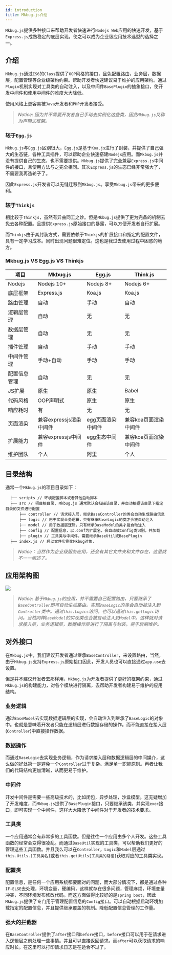 ```yaml
---
id: introduction
title: Mkbug.js介绍
---
```

`Mkbug.js`提供多种接口来帮助开发者快速进行`Nodejs Web`应用的快速开发，基于`Express.js`成熟稳定的底层实现。使之可以成为企业级应用技术选型的选择之一。

## 介绍
`Mkbug.js`通过`ES6`的`Class`提供了`OOP`风格的接口，且免配置路由，业务层，数据层，配置管理等企业级架构约束。帮助开发者快速建议易于维护的应用架构。通过`Plugin`机制实现对工具类的自动注入，以及中间件`BasePlugin`的抽象接口，使开发中间件和使用中间件的难度大大降低。

使用风格上更容易被`Java`开发者和`PHP`开发者接受。
> *Notice: 因为并不需要开发者自己手动去实例化这些类，因此`Mkbug.js`又称为声明式框架。*
### 较于`Egg.js`
`Mkbug.js`与`Egg.js`区别很大，`Egg.js`是基于`Koa.js`进行了封装，并提供了自己强大的生态链，各种工具插件，可以帮助企业快速搭建`Nodejs`应用。而`Mkbug.js`并没有提供自己的生态，也不需要提供。`Mkbug.js`提供了完全兼容`Express.js`中间件的接口，且使用方法与之完全相同。其次`Express.js`的生态已经非常强大了，不需要我再造轮子了。

因此`Express.js`开发者可以无缝迁移到`Mkbug.js`。享受`Mkbug.js`带来的更多便利。
### 较于`Thinkjs`
相比较于`Thinkjs`，虽然有异曲同工之妙。但是`Mkbug.js`提供了更为完备的机制去免去各种配置。且提供`Express.js`原始接口的暴露，可以方便开发者自行扩展。

而`Thinkjs`由于其封装方式，需要依赖于`Thinkjs`的扩展接口和指定的配置文件，具有一定学习成本。同时出现问题很难定位。这也是我过去使用过程中困惑的地方。

### Mkbug.js VS Egg.js VS Thinkjs
| 项目 | Mkbug.js | Egg.js | Think.js |
| ---- | ---- | ---- | ---- |
| Nodejs | Nodejs 10+ | Nodejs 8+ | Nodejs 6+ |
| 底层框架 | Express.js | Koa.js | Koa.js |
| 路由管理 | 自动 | 手动 | 自动 |
| 逻辑层管理 | 自动 | 无 | 无 |
| 数据层管理 | 自动 | 无 | 无 |
| 插件管理 | 自动 | 手动 | 手动 |
| 中间件管理 | 手动+自动 | 手动 | 手动 |
| 配置信息管理 | 自动 | 无 | 无 |
| JS扩展 | 原生 | 原生 | Babel |
| 代码风格 | OOP声明式 | 原生 | 原生 |
| 响应耗时 | 有 | 无 | 无 |
| 页面渲染 | 兼容expressjs渲染中间件 | egg页面渲染中间件 | 兼容koa页面渲染中间件 |
| 扩展能力 | 兼容expressjs中间件 | egg生态中间件 | 兼容koa页面渲染中间件 |
| 维护团队 | 个人 | 阿里 | 个人 |

## 目录结构
通常一个`Mkbug.js`的项目目录如下：
```
  ├── scripts // 环境配置脚本或者其他启动脚本
  ├── src // 项目根目录, Mkbug.js 通常默认会扫描该目录，并自动根据该目录下指定目录的文件进行配置
      ├── controller // 请求接入层，继承BaseController的类会自动生成路由信息
      ├── logic // 用于实现业务逻辑，只有继承BaseLogic的类才会被自动注入
      ├── model // 用于数据层逻辑，只有继承BaseModel的类才能自动注入
      ├── config // 配置信息，以.conf为扩展名，会自动被Config类识别，并加载
      ├── plugin // 工具类与中间件，需要继承BaseUtil或BasePlugin
  ├── index.js // 启动文件实例化Mkbug对象，
```

> *Notice：当然作为企业级服务应用，还会有其它文件夹和文件存在，这里就不一一阐述了。*

## 应用架构图
![](/img/at.png)
> *Notice: 基于`Mkbug.js`的应用，并不需要自己配置路由，只要继承了`BaseController`即可自动生成路由。实现`BaseLogic`的类会自动被注入到`Controller`类中。通过`this.Logics`访问，也可以通过`this.getLogic`访问。当然同样`BaseModel`的实现类也会被自动注入到`Model`中。这样就对请求接入层，业务逻辑层，数据操作层进行了隔离与封装。易于后期维护。*

## 对外接口
在`Mkbug.js`中，我们建议开发者通过继承`BaseController`，来设置路由，当然，由于`Mkbug.js`支持`Express.js`原始接口因此，开发人员也可以直接通过`app.use`去设置。

但是并不建议开发者去那样用，`Mkbug.js`为开发者提供了更好的框架约束，通过`Mkbug.js`的构建能力，对各个模块进行隔离，去帮助开发者构建易于维护的应用结构。

### 业务逻辑
通过`BaseModel`去实现数据逻辑层的实现，会自动注入到继承了`BaseLogic`的对象中。也就是意味着开发者只能在逻辑层进行数据存储的操作。而不能直接在接入层(`Controller`)中直接操作数据。

### 数据操作
而通过`BaseLogic`去实现业务逻辑，作为请求接入层和数据逻辑层的中间媒介，这么做的好处第一是避免一个`Controller`过于复杂。满足单一职能原则。再者让我们的代码结构更加清晰，从而更易于维护。

### 中间件
开发中间件是需要一些高级技术的，比如闭包，异步处理，沙盒模型。这无疑增加了开发难度，而`Mkbug.js`提供了`BasePlugin`接口，只要继承该类，并实现`exec`接口，即可实现一个中间件，这样大大降低了中间件对于开发者的技术要求。

### 工具类
一个应用通常会有非常多的工具函数。但是往往一个应用由多个人开发。这些工具函数的经常会变得很凌乱。而通过`BaseUtil`实现的工具类，可以帮助我们更好的管理这些工具函数。并且我么可以在`Controller`，`Logic`和`Model`层通过`this.Utils.[工具类名]`或者`this.getUtils[工具类的路径]`获取对应的工具类实现。

### 配置类
配置信息，是任何一个应用系统都要面对的问题，而大部分情况下，都是通过各种`IF-ELSE`去处理，环境变量，硬编码，这样就存在很多问题，管理麻烦，环境变量冲突，不同环境发布修改代码。而这方面做得比较好的是`spring boot`，因此`Mkbug.js`提供了专门用于管理配置信息的`Config`接口。可以自动根据启动环境加载指定的配置信息，并且提供继承覆盖的机制。降低配置信息管理的工作量。

### 强大的拦截器
在`BaseController`提供了`after`接口和`before`接口，`before`接口可以用于在请求进入逻辑层之前处理一些事情。并且可以直接返回请求。而`after`可以获取请求的响应时长。在这里可以打印请求日志是在适合不过了。
